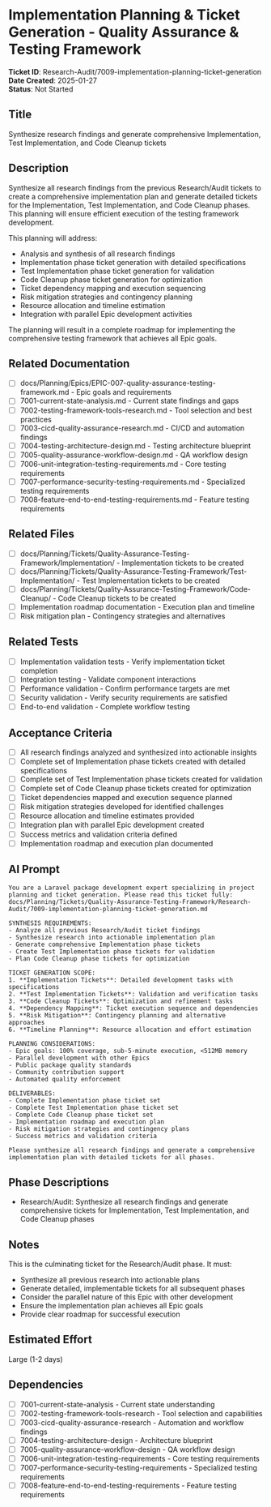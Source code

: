 # Implementation Planning & Ticket Generation - Quality Assurance & Testing Framework

**Ticket ID**: Research-Audit/7009-implementation-planning-ticket-generation  
**Date Created**: 2025-01-27  
**Status**: Not Started

## Title
Synthesize research findings and generate comprehensive Implementation, Test Implementation, and Code Cleanup tickets

## Description
Synthesize all research findings from the previous Research/Audit tickets to create a comprehensive implementation plan and generate detailed tickets for the Implementation, Test Implementation, and Code Cleanup phases. This planning will ensure efficient execution of the testing framework development.

This planning will address:
- Analysis and synthesis of all research findings
- Implementation phase ticket generation with detailed specifications
- Test Implementation phase ticket generation for validation
- Code Cleanup phase ticket generation for optimization
- Ticket dependency mapping and execution sequencing
- Risk mitigation strategies and contingency planning
- Resource allocation and timeline estimation
- Integration with parallel Epic development activities

The planning will result in a complete roadmap for implementing the comprehensive testing framework that achieves all Epic goals.

## Related Documentation
- [ ] docs/Planning/Epics/EPIC-007-quality-assurance-testing-framework.md - Epic goals and requirements
- [ ] 7001-current-state-analysis.md - Current state findings and gaps
- [ ] 7002-testing-framework-tools-research.md - Tool selection and best practices
- [ ] 7003-cicd-quality-assurance-research.md - CI/CD and automation findings
- [ ] 7004-testing-architecture-design.md - Testing architecture blueprint
- [ ] 7005-quality-assurance-workflow-design.md - QA workflow design
- [ ] 7006-unit-integration-testing-requirements.md - Core testing requirements
- [ ] 7007-performance-security-testing-requirements.md - Specialized testing requirements
- [ ] 7008-feature-end-to-end-testing-requirements.md - Feature testing requirements

## Related Files
- [ ] docs/Planning/Tickets/Quality-Assurance-Testing-Framework/Implementation/ - Implementation tickets to be created
- [ ] docs/Planning/Tickets/Quality-Assurance-Testing-Framework/Test-Implementation/ - Test Implementation tickets to be created
- [ ] docs/Planning/Tickets/Quality-Assurance-Testing-Framework/Code-Cleanup/ - Code Cleanup tickets to be created
- [ ] Implementation roadmap documentation - Execution plan and timeline
- [ ] Risk mitigation plan - Contingency strategies and alternatives

## Related Tests
- [ ] Implementation validation tests - Verify implementation ticket completion
- [ ] Integration testing - Validate component interactions
- [ ] Performance validation - Confirm performance targets are met
- [ ] Security validation - Verify security requirements are satisfied
- [ ] End-to-end validation - Complete workflow testing

## Acceptance Criteria
- [ ] All research findings analyzed and synthesized into actionable insights
- [ ] Complete set of Implementation phase tickets created with detailed specifications
- [ ] Complete set of Test Implementation phase tickets created for validation
- [ ] Complete set of Code Cleanup phase tickets created for optimization
- [ ] Ticket dependencies mapped and execution sequence planned
- [ ] Risk mitigation strategies developed for identified challenges
- [ ] Resource allocation and timeline estimates provided
- [ ] Integration plan with parallel Epic development created
- [ ] Success metrics and validation criteria defined
- [ ] Implementation roadmap and execution plan documented

## AI Prompt
```
You are a Laravel package development expert specializing in project planning and ticket generation. Please read this ticket fully: docs/Planning/Tickets/Quality-Assurance-Testing-Framework/Research-Audit/7009-implementation-planning-ticket-generation.md

SYNTHESIS REQUIREMENTS:
- Analyze all previous Research/Audit ticket findings
- Synthesize research into actionable implementation plan
- Generate comprehensive Implementation phase tickets
- Create Test Implementation phase tickets for validation
- Plan Code Cleanup phase tickets for optimization

TICKET GENERATION SCOPE:
1. **Implementation Tickets**: Detailed development tasks with specifications
2. **Test Implementation Tickets**: Validation and verification tasks
3. **Code Cleanup Tickets**: Optimization and refinement tasks
4. **Dependency Mapping**: Ticket execution sequence and dependencies
5. **Risk Mitigation**: Contingency planning and alternative approaches
6. **Timeline Planning**: Resource allocation and effort estimation

PLANNING CONSIDERATIONS:
- Epic goals: 100% coverage, sub-5-minute execution, <512MB memory
- Parallel development with other Epics
- Public package quality standards
- Community contribution support
- Automated quality enforcement

DELIVERABLES:
- Complete Implementation phase ticket set
- Complete Test Implementation phase ticket set
- Complete Code Cleanup phase ticket set
- Implementation roadmap and execution plan
- Risk mitigation strategies and contingency plans
- Success metrics and validation criteria

Please synthesize all research findings and generate a comprehensive implementation plan with detailed tickets for all phases.
```

## Phase Descriptions
- Research/Audit: Synthesize all research findings and generate comprehensive tickets for Implementation, Test Implementation, and Code Cleanup phases

## Notes
This is the culminating ticket for the Research/Audit phase. It must:
- Synthesize all previous research into actionable plans
- Generate detailed, implementable tickets for all subsequent phases
- Consider the parallel nature of this Epic with other development
- Ensure the implementation plan achieves all Epic goals
- Provide clear roadmap for successful execution

## Estimated Effort
Large (1-2 days)

## Dependencies
- [ ] 7001-current-state-analysis - Current state understanding
- [ ] 7002-testing-framework-tools-research - Tool selection and capabilities
- [ ] 7003-cicd-quality-assurance-research - Automation and workflow findings
- [ ] 7004-testing-architecture-design - Architecture blueprint
- [ ] 7005-quality-assurance-workflow-design - QA workflow design
- [ ] 7006-unit-integration-testing-requirements - Core testing requirements
- [ ] 7007-performance-security-testing-requirements - Specialized testing requirements
- [ ] 7008-feature-end-to-end-testing-requirements - Feature testing requirements
